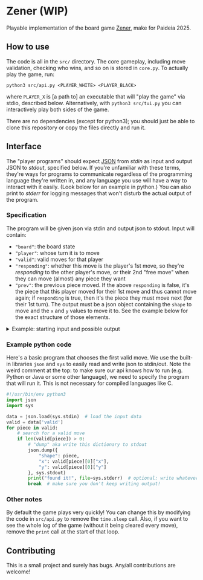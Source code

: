 # Zener (WIP)
Playable implementation of the board game
[Zener](https://en.boardgamearena.com/tutorial?game=zener&tutorial=817),
make for Paideia 2025.

## How to use

The code is all in the `src/` directory. The core gameplay, including move validation, checking who wins, and so on is stored in `core.py`. To actually play the game, run:
```
python3 src/api.py <PLAYER_WHITE> <PLAYER_BLACK>
```
where `PLAYER_X` is \[a path to] an executable that will "play the game" via stdio, described below. Alternatively, with `python3 src/tui.py` you can interactively play both sides of the game.

There are no dependencies (except for python3); you should just be able to clone this repository or copy the files directly and run it.

## Interface

The "player programs" should expect [JSON](https://en.wikipedia.org/wiki/JSON#Syntax) from _stdin_ as input and output JSON to _stdout_, specified below. If you're unfamiliar with these terms, they're ways for programs to communicate regardless of the programming language they're written in, and any language you use will have a way to interact with it easily. (Look below for an example in python.) You can also print to _stderr_ for logging messages that won't disturb the actual output of the program.

### Specification

The program will be given json via stdin and output json to stdout. Input will contain:
- `"board"`: the board state
- `"player"`: whose turn it is to move
- `"valid"`: valid moves for that player
- `"responding"`: whether this move is the player's 1st move, so they're _responding_ to the other player's move, or their 2nd "free move" when they can move (almost) any piece they want
- `"prev"`: the previous piece moved. If the above `responding` is false, it's the piece that this player moved for their 1st move and thus cannot move again; if `responding` is true, then it's the piece they must move next (for their 1st turn).
The output must be a json object containing the `shape` to move and the `x` and `y` values to move it to. See the example below for the exact structure of those elements.

<details>
<summary>Example: starting input and possible output</summary>
Here's the first input that a program will receive. The spacing has been added for readability, but will probably not be like this in the actual output; we strongly recommend you use a pre-existing json parsing library instead of writing your own.

```json
{
  "board": {
    "white": {
      "circle": { "x": 0, "y": 0, "height": 1 },
      "plus": { "x": 1, "y": 0, "height": 1 },
      "wave": { "x": 2, "y": 0, "height": 1 },
      "square": { "x": 3, "y": 0, "height": 1 },
      "star": { "x": 4, "y": 0, "height": 1 }
    },
    "black": {
      "circle": { "x": 4, "y": 6, "height": 1 },
      "plus": { "x": 3, "y": 6, "height": 1 },
      "wave": { "x": 2, "y": 6, "height": 1 },
      "square": { "x": 1, "y": 6, "height": 1 },
      "star": { "x": 0, "y": 6, "height": 1 }
    }
  },
  "player": "white",
  "valid": {
    "circle": [ { "x": 1, "y": 0 }, { "x": 0, "y": 1 } ],
    "plus": [ { "x": 0, "y": 0 }, { "x": 2, "y": 0 }, { "x": 1, "y": 1 } ],
    "wave": [ { "x": 1, "y": 0 }, { "x": 3, "y": 0 }, { "x": 2, "y": 1 } ],
    "square": [ { "x": 2, "y": 0 }, { "x": 4, "y": 0 }, { "x": 3, "y": 1 } ],
    "star": [ { "x": 3, "y": 0 }, { "x": 4, "y": 1 } ]
  },
  "responding": false,
  "prev": null
}
```
And here's a potential output:

```json
{
  "shape": "circle",
  "x": 0,
  "y": 1
}
```
</details>

### Example python code

Here's a basic program that chooses the first valid move. We use the built-in libraries `json` and `sys` to easily read and write json to stdin/out. Note the weird comment at the top: to make sure our api knows how to run (e.g. Python or Java or some other language), we need to specify the program that will run it. This is not necessary for compiled languages like C.
```py
#!/usr/bin/env python3
import json
import sys

data = json.load(sys.stdin)  # load the input data
valid = data['valid']
for piece in valid:
    # search for a valid move
    if len(valid[piece]) > 0:
        # "dump" aka write this dictionary to stdout
        json.dump({
            "shape": piece,
            "x": valid[piece][0]["x"],
            "y": valid[piece][0]["y"]
        }, sys.stdout)
        print("found it!", file=sys.stderr)  # optional: write whatever logs you want
        break  # make sure you don't keep writing output!
```

### Other notes

By default the game plays very quickly! You can change this by modifying the code in `src/api.py` to remove the `time.sleep` call. Also, if you want to see the whole log of the game (without it being cleared every move), remove the `print` call at the start of that loop.

## Contributing

This is a small project and surely has bugs. Any/all contributions are welcome!
